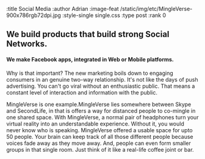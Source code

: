:title Social Media
:author Adrian
:image-feat /static/img/etc/MingleVerse-900x786rgb72dpi.jpg
:style-single single.css
:type post
:rank 0

<h2>We build products that build strong Social Networks.</h2>
<h4>We make Facebook apps, integrated in Web or Mobile platforms.</h4>

<p>Why is that important? The new marketing boils down to engaging consumers in an genuine two-way relationship. It's not like the days of push advertising. You can't go viral without an enthusiastic public. That means a constant level of interaction and information with the public.</p>

<p>MingleVerse is one example.MingleVerse lies somewhere between Skype and SecondLife, in that is offers a way for distanced people to co-mingle in one shared space. With MingleVerse, a normal pair of headphones  turn your virtual reality into an understandable experience. Without it, you would never know who is speaking. MingleVerse offered a usable space for upto 50 people. Your brain can keep track of all those different people because voices fade away as they move away. And, people can even form smaller groups in that single room. Just think of it like a real-life coffee joint or bar.</p>
